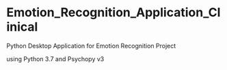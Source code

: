 # Emotion_Recognition_Application_Clinical
Python Desktop Application for Emotion Recognition Project


using Python 3.7 and Psychopy v3
